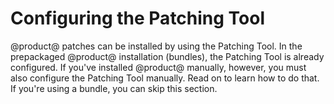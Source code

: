 # Configuring the Patching Tool

@product@ patches can be installed by using the Patching Tool. In the
prepackaged @product@ installation (bundles), the Patching Tool is already
configured. If you've installed @product@ manually, however, you must also
configure the Patching Tool manually. Read on to learn how to do that. If you're
using a bundle, you can skip this section.
